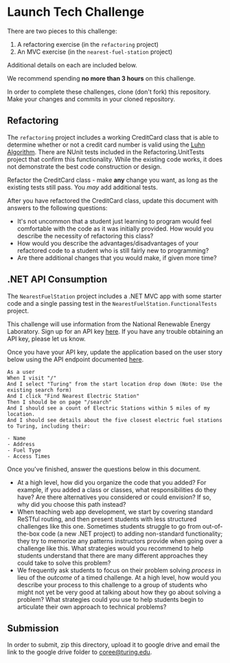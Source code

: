 # Launch Tech Challenge

There are two pieces to this challenge:

1. A refactoring exercise (in the `refactoring` project)
1. An MVC exercise (in the `nearest-fuel-station` project)

Additional details on each are included below.

We recommend spending **no more than 3 hours** on this challenge.

In order to complete these challenges, clone (don't fork) this repository. Make your changes and commits in your cloned repository.

## Refactoring

The `refactoring` project includes a working CreditCard class that is able to determine whether or not a credit card number is valid using the [Luhn Algorithm](https://en.wikipedia.org/wiki/Luhn_algorithm). There are NUnit tests included in the Refactoring.UnitTests project that confirm this functionality. While the existing code works, it does not demonstrate the best code construction or design.  

Refactor the CreditCard class - make **any** change you want, as long as the existing tests still pass. You _may_ add additional tests.

After you have refactored the CreditCard class, update this document with answers to the following questions:

* It's not uncommon that a student just learning to program would feel comfortable with the code as it was initially provided. How would you describe the necessity of refactoring this class? 
* How would you describe the advantages/disadvantages of your refactored code to a student who is still fairly new to programming?  
* Are there additional changes that you would make, if given more time?

## .NET API Consumption

The `NearestFuelStation` project includes a .NET MVC app with some starter code and a single passing test in the `NearestFuelStation.FunctionalTests` project.

This challenge will use information from the National Renewable Energy Laboratory. Sign up for an API key [here](https://developer.nrel.gov/signup/). If you have any trouble obtaining an API key, please let us know.

Once you have your API key, update the application based on the user story below using the API endpoint documented [here](https://developer.nrel.gov/docs/transportation/alt-fuel-stations-v1/nearest/#station-count-record-fields).

```
As a user
When I visit "/"
And I select "Turing" from the start location drop down (Note: Use the existing search form)
And I click "Find Nearest Electric Station"
Then I should be on page "/search"
And I should see a count of Electric Stations within 5 miles of my location.
And I should see details about the five closest electric fuel stations to Turing, including their:

- Name
- Address
- Fuel Type
- Access Times
```

Once you've finished, answer the questions below in this document.

* At a high level, how did you organize the code that you added? For example, if you added a class or classes, what responsibilities do they have? Are there alternatives you considered or could envision? If so, why did you choose this path instead?
* When teaching web app development, we start by covering standard ReSTful routing, and then present students with less structured challenges like this one.  Sometimes students struggle to go from out-of-the-box code (a new .NET project) to adding non-standard functionality; they try to memorize any patterns instructors provide when going over a challenge like this. What strategies would you recommend to help students understand that there are many different approaches they could take to solve this problem?
* We frequently ask students to focus on their problem solving *process* in lieu of the *outcome* of a timed challenge. At a high level, how would you describe your process to this challenge to a group of students who might not yet be very good at talking about how they go about solving a problem? What strategies could you use to help students begin to articulate their own approach to technical problems?

## Submission

In order to submit, zip this directory, upload it to google drive and email the link to the google drive folder to coree@turing.edu.



